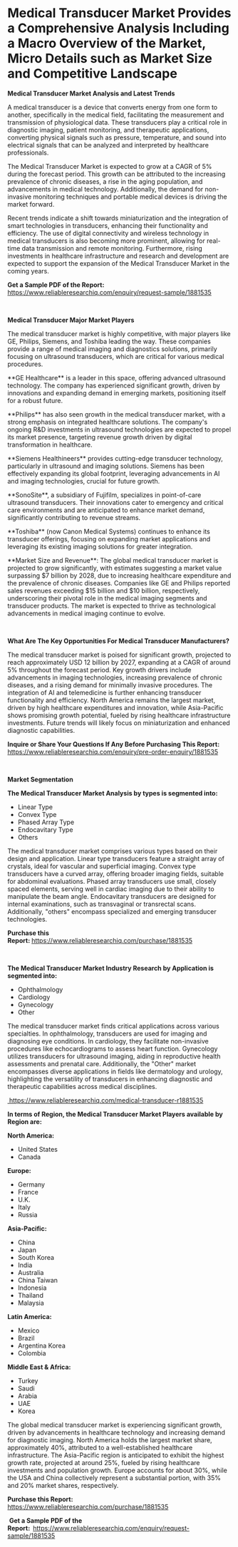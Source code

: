 <p><h1>Medical Transducer Market Provides a Comprehensive Analysis Including a Macro Overview of the Market, Micro Details such as Market Size and Competitive Landscape</h1></p><p><strong>Medical Transducer Market Analysis and Latest Trends</strong></p>
<p><p>A medical transducer is a device that converts energy from one form to another, specifically in the medical field, facilitating the measurement and transmission of physiological data. These transducers play a critical role in diagnostic imaging, patient monitoring, and therapeutic applications, converting physical signals such as pressure, temperature, and sound into electrical signals that can be analyzed and interpreted by healthcare professionals.</p><p>The Medical Transducer Market is expected to grow at a CAGR of 5% during the forecast period. This growth can be attributed to the increasing prevalence of chronic diseases, a rise in the aging population, and advancements in medical technology. Additionally, the demand for non-invasive monitoring techniques and portable medical devices is driving the market forward.</p><p>Recent trends indicate a shift towards miniaturization and the integration of smart technologies in transducers, enhancing their functionality and efficiency. The use of digital connectivity and wireless technology in medical transducers is also becoming more prominent, allowing for real-time data transmission and remote monitoring. Furthermore, rising investments in healthcare infrastructure and research and development are expected to support the expansion of the Medical Transducer Market in the coming years.</p></p>
<p><strong>Get a Sample PDF of the Report:&nbsp;</strong> <a href="https://www.reliableresearchiq.com/enquiry/request-sample/1881535?utm_campaign=2875&utm_medium=2&utm_source=Github&utm_content=ia&utm_term=13042025&utm_id=medical-transducer">https://www.reliableresearchiq.com/enquiry/request-sample/1881535</a></p>
<p>&nbsp;</p>
<p><strong>Medical Transducer Major Market Players</strong></p>
<p><p>The medical transducer market is highly competitive, with major players like GE, Philips, Siemens, and Toshiba leading the way. These companies provide a range of medical imaging and diagnostics solutions, primarily focusing on ultrasound transducers, which are critical for various medical procedures.</p><p>**GE Healthcare** is a leader in this space, offering advanced ultrasound technology. The company has experienced significant growth, driven by innovations and expanding demand in emerging markets, positioning itself for a robust future.</p><p>**Philips** has also seen growth in the medical transducer market, with a strong emphasis on integrated healthcare solutions. The company's ongoing R&D investments in ultrasound technologies are expected to propel its market presence, targeting revenue growth driven by digital transformation in healthcare.</p><p>**Siemens Healthineers** provides cutting-edge transducer technology, particularly in ultrasound and imaging solutions. Siemens has been effectively expanding its global footprint, leveraging advancements in AI and imaging technologies, crucial for future growth.</p><p>**SonoSite**, a subsidiary of Fujifilm, specializes in point-of-care ultrasound transducers. Their innovations cater to emergency and critical care environments and are anticipated to enhance market demand, significantly contributing to revenue streams.</p><p>**Toshiba** (now Canon Medical Systems) continues to enhance its transducer offerings, focusing on expanding market applications and leveraging its existing imaging solutions for greater integration.</p><p>**Market Size and Revenue**: The global medical transducer market is projected to grow significantly, with estimates suggesting a market value surpassing $7 billion by 2028, due to increasing healthcare expenditure and the prevalence of chronic diseases. Companies like GE and Philips reported sales revenues exceeding $15 billion and $10 billion, respectively, underscoring their pivotal role in the medical imaging segments and transducer products. The market is expected to thrive as technological advancements in medical imaging continue to evolve.</p></p>
<p>&nbsp;</p>
<p><strong>What Are The Key Opportunities For Medical Transducer Manufacturers?</strong></p>
<p><p>The medical transducer market is poised for significant growth, projected to reach approximately USD 12 billion by 2027, expanding at a CAGR of around 5% throughout the forecast period. Key growth drivers include advancements in imaging technologies, increasing prevalence of chronic diseases, and a rising demand for minimally invasive procedures. The integration of AI and telemedicine is further enhancing transducer functionality and efficiency. North America remains the largest market, driven by high healthcare expenditures and innovation, while Asia-Pacific shows promising growth potential, fueled by rising healthcare infrastructure investments. Future trends will likely focus on miniaturization and enhanced diagnostic capabilities.</p></p>
<p><strong>Inquire or Share Your Questions If Any Before Purchasing This Report:</strong> <a href="https://www.reliableresearchiq.com/enquiry/pre-order-enquiry/1881535?utm_campaign=2875&utm_medium=2&utm_source=Github&utm_content=ia&utm_term=13042025&utm_id=medical-transducer">https://www.reliableresearchiq.com/enquiry/pre-order-enquiry/1881535</a></p>
<p>&nbsp;</p>
<p><strong>Market Segmentation</strong></p>
<p><strong>The Medical Transducer Market Analysis by types is segmented into:</strong></p>
<p><ul><li>Linear Type</li><li>Convex Type</li><li>Phased Array Type</li><li>Endocavitary Type</li><li>Others</li></ul></p>
<p><p>The medical transducer market comprises various types based on their design and application. Linear type transducers feature a straight array of crystals, ideal for vascular and superficial imaging. Convex type transducers have a curved array, offering broader imaging fields, suitable for abdominal evaluations. Phased array transducers use small, closely spaced elements, serving well in cardiac imaging due to their ability to manipulate the beam angle. Endocavitary transducers are designed for internal examinations, such as transvaginal or transrectal scans. Additionally, "others" encompass specialized and emerging transducer technologies.</p></p>
<p><strong>Purchase this Report:&nbsp;</strong><a href="https://www.reliableresearchiq.com/purchase/1881535?utm_campaign=2875&utm_medium=2&utm_source=Github&utm_content=ia&utm_term=13042025&utm_id=medical-transducer">https://www.reliableresearchiq.com/purchase/1881535</a></p>
<p>&nbsp;</p>
<p><strong>The Medical Transducer Market Industry Research by Application is segmented into:</strong></p>
<p><ul><li>Ophthalmology</li><li>Cardiology</li><li>Gynecology</li><li>Other</li></ul></p>
<p><p>The medical transducer market finds critical applications across various specialties. In ophthalmology, transducers are used for imaging and diagnosing eye conditions. In cardiology, they facilitate non-invasive procedures like echocardiograms to assess heart function. Gynecology utilizes transducers for ultrasound imaging, aiding in reproductive health assessments and prenatal care. Additionally, the "Other" market encompasses diverse applications in fields like dermatology and urology, highlighting the versatility of transducers in enhancing diagnostic and therapeutic capabilities across medical disciplines.</p></p>
<p><a href="https://www.reliableresearchiq.com/medical-transducer-r1881535?utm_campaign=2875&utm_medium=2&utm_source=Github&utm_content=ia&utm_term=13042025&utm_id=medical-transducer">&nbsp;https://www.reliableresearchiq.com/medical-transducer-r1881535</a></p>
<p><strong>In terms of Region, the Medical Transducer Market Players available by Region are:</strong></p>
<p>
    <p> <strong> North America: </strong>
        <ul>
            <li>United States</li>
            <li>Canada</li>
        </ul>
        </p> 
    <p> <strong> Europe: </strong>
        <ul>
            <li>Germany</li>
            <li>France</li>
            <li>U.K.</li>
            <li>Italy</li>
            <li>Russia</li>
        </ul>
        </p> 
    <p> <strong> Asia-Pacific: </strong>
        <ul>
            <li>China</li>
            <li>Japan</li>
            <li>South Korea</li>
            <li>India</li>
            <li>Australia</li>
            <li>China Taiwan</li>
            <li>Indonesia</li>
            <li>Thailand</li>
            <li>Malaysia</li>
        </ul>
        </p> 
    <p> <strong> Latin America: </strong>
        <ul>
            <li>Mexico</li>
            <li>Brazil</li>
            <li>Argentina Korea</li>
            <li>Colombia</li>
        </ul>
        </p> 
    <p> <strong> Middle East & Africa: </strong>
        <ul>
            <li>Turkey</li>
            <li>Saudi</li>
            <li>Arabia</li>
            <li>UAE</li>
            <li>Korea</li>
        </ul>
    </p>
    </p>
<p><p>The global medical transducer market is experiencing significant growth, driven by advancements in healthcare technology and increasing demand for diagnostic imaging. North America holds the largest market share, approximately 40%, attributed to a well-established healthcare infrastructure. The Asia-Pacific region is anticipated to exhibit the highest growth rate, projected at around 25%, fueled by rising healthcare investments and population growth. Europe accounts for about 30%, while the USA and China collectively represent a substantial portion, with 35% and 20% market shares, respectively.</p></p>
<p><strong>Purchase this Report: </strong><a href="https://www.reliableresearchiq.com/purchase/1881535?utm_campaign=2875&utm_medium=2&utm_source=Github&utm_content=ia&utm_term=13042025&utm_id=medical-transducer">https://www.reliableresearchiq.com/purchase/1881535</a></p>
<p>&nbsp;<strong>Get a Sample PDF of the Report:&nbsp;&nbsp;</strong><a href="https://www.reliableresearchiq.com/enquiry/request-sample/1881535?utm_campaign=2875&utm_medium=2&utm_source=Github&utm_content=ia&utm_term=13042025&utm_id=medical-transducer">https://www.reliableresearchiq.com/enquiry/request-sample/1881535</a></p>
<p><strong></strong></p>
<p><p></p><p></p><p></p></p>